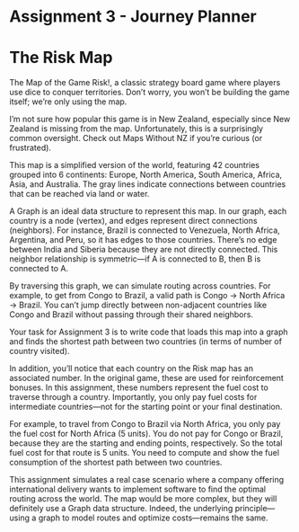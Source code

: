 # Assignment 3 - Journey Planner

# The Risk Map

The Map of the Game Risk!, a classic strategy board game where players use dice to conquer territories. Don’t worry, you won’t be building the game itself; we’re only using the map.


I’m not sure how popular this game is in New Zealand, especially since New Zealand is missing from the map. Unfortunately, this is a surprisingly common oversight. Check out Maps Without NZ if you’re curious (or frustrated).


This map is a simplified version of the world, featuring 42 countries grouped into 6 continents: Europe, North America, South America, Africa, Asia, and Australia. The gray lines indicate connections between countries that can be reached via land or water.


A Graph is an ideal data structure to represent this map. In our graph, each country is a node (vertex), and edges represent direct connections (neighbors). For instance, Brazil is connected to Venezuela, North Africa, Argentina, and Peru, so it has edges to those countries. There’s no edge between India and Siberia because they are not directly connected. This neighbor relationship is symmetric—if A is connected to B, then B is connected to A.


By traversing this graph, we can simulate routing across countries. For example, to get from Congo to Brazil, a valid path is Congo → North Africa → Brazil. You can’t jump directly between non-adjacent countries like Congo and Brazil without passing through their shared neighbors.


Your task for Assignment 3 is to write code that loads this map into a graph and finds the shortest path between two countries (in terms of number of country visited).


In addition, you’ll notice that each country on the Risk map has an associated number. In the original game, these are used for reinforcement bonuses. In this assignment, these numbers represent the fuel cost to traverse through a country. Importantly, you only pay fuel costs for intermediate countries—not for the starting point or your final destination.


For example, to travel from Congo to Brazil via North Africa, you only pay the fuel cost for North Africa (5 units). You do not pay for Congo or Brazil, because they are the starting and ending points, respectively. So the total fuel cost for that route is 5 units. You need to compute and show the fuel consumption of the shortest path between two countries.


This assignment simulates a real case scenario where a company offering international delivery wants to implement software to find the optimal routing across the world. The map would be more complex, but they will definitely use a Graph data structure. Indeed, the underlying principle—using a graph to model routes and optimize costs—remains the same.
